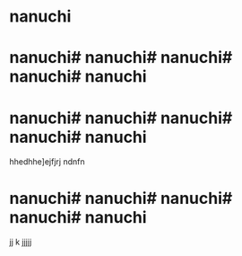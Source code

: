 # nanuchi
# nanuchi# nanuchi# nanuchi# nanuchi# nanuchi
# nanuchi# nanuchi# nanuchi# nanuchi# nanuchi

hhedhhe]ejfjrj
ndnfn
# nanuchi# nanuchi# nanuchi# nanuchi# nanuchi


jj
k
jjjjj

